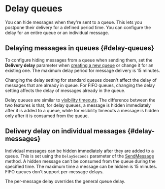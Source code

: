 # Delay queues

You can hide messages when they're sent to a queue. This lets you postpone their delivery for a defined period time. You can configure the delay for an entire queue or an individual message.

## Delaying messages in queues {#delay-queues}

To configure hiding messages from a queue when sending them, set the **Delivery delay** parameter when [creating a new queue](../operations/message-queue-new-queue.md) or change it for an existing one. The maximum delay period for message delivery is 15 minutes.

Changing the delay setting for standard queues doesn't affect the delay of messages that are already in queue. For FIFO queues, changing the delay setting affects the delay of messages already in the queue.

Delay queues are similar to [visibility timeouts](visibility-timeout.md). The difference between the two features is that, for delay queues, a message is hidden immediately after it is added to a queue, while for visibility timeouts a message is hidden only after it is consumed from the queue.

## Delivery delay on individual messages {#delay-messages}

Individual messages can be hidden immediately after they are added to a queue. This is set using the `DelaySeconds` parameter of the [SendMessage](../api-ref/message/SendMessage.md) method. A hidden message can't be consumed from the queue during the specified time. The maximum time a message can be hidden is 15 minutes. FIFO queues don't support per-message delays.

The per-message delay overrides the general queue delay.